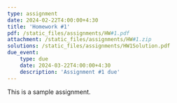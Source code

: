 ```yaml
---
type: assignment
date: 2024-02-22T4:00:00+4:30
title: 'Homework #1'
pdf: /static_files/assignments/HW#1.pdf
attachment: /static_files/assignments/HW#1.zip
solutions: /static_files/assignments/HW1Solution.pdf
due_event: 
    type: due
    date: 2024-03-22T4:00:00+4:30
    description: 'Assignment #1 due'
---
```

This is a sample assignment.
